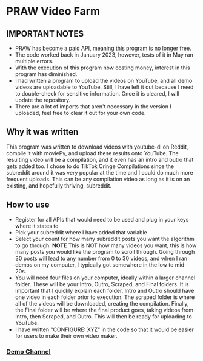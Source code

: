 # PRAW Video Farm

## IMPORTANT NOTES 
- PRAW has become a paid API, meaning this program is no longer free.
- The code worked back in January 2023, however, tests of it in May ran multiple errors.
- With the execution of this program now costing money, interest in this program has diminished.
- I had written a program to upload the videos on YouTube, and all demo videos are uploadable to YouTube. Still, I have left it out because I need to double-check for sensitive information. Once it is cleared, I will update the repository.
- There are a lot of imports that aren't necessary in the version I uploaded, feel free to clear it out for your own code.

## Why it was written
This program was written to download videos with youtube-dl on Reddit, compile it with moviePy, and upload these results onto YouTube. The resulting video will be a compilation, and it even has an intro and outro that gets added too. I chose to do TikTok Cringe Compilations since the subreddit around it was very popular at the time and I could do much more frequent uploads. This can be any compilation video as long as it is on an existing, and hopefully thriving, subreddit.

## How to use
- Register for all APIs that would need to be used and plug in your keys where it states to
- Pick your subreddit where I have added that variable
- Select your count for how many subreddit posts you want the algorithm to go through. **NOTE** This is NOT how many videos you want, this is how many posts you would like the program to scroll through. Going through 30 posts will lead to any number from 0 to 30 videos, and when I ran demos on my computer, I typically got somewhere in the low to mid-20s.
- You will need four files on your computer, ideally within a larger channel folder. These will be your Intro, Outro, Scraped, and Final folders. It is important that I quickly explain each folder. Intro and Outro should have one video in each folder prior to execution. The scraped folder is where all of the videos will be downloaded, creating the compilation. Finally, the Final folder will be where the final product goes, taking videos from Intro, then Scraped, and Outro. This will then be ready for uploading to YouTube.
- I have written "CONFIGURE: XYZ" in the code so that it would be easier for users to make their own video maker.


### [Demo Channel](https://www.youtube.com/@TikToktor)

